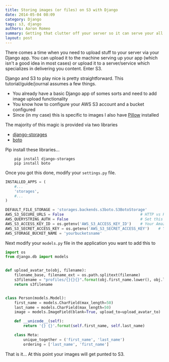 ```yaml
---
title: Storing images (or files) on S3 with Django
date: 2014-05-04 08:09
category: Django
tags: s3, django
authors: Aaron Romeo
summary: Getting that clutter off your server so it can serve your all important code
layout: post
---
```


There comes a time when you need to upload stuff to your server via your Django app. You can upload it to the machine serving up your app (which isn't a good idea in most cases) or upload it to a server/service which specializes in delivering you content. Enter S3.

Django and S3 to play nice is pretty straightforward. This tutorial/guide/journal assumes a few things.

 - You already have a basic Django app of somes sorts and need to add image upload functionality
 - You know how to configure your AWS S3 account and a bucket configured
 - Since (in my case) this is specific to images I also have [Pillow](http://pillow.readthedocs.org/en/latest/) installed

The majority of this magic is provided via two libraries

 - [django-storages](http://django-storages.readthedocs.org/en/latest/)
 - [boto](https://github.com/boto/boto)

Pip install these libraries...

```
    pip install django-storages
    pip install boto
```

Once you got this done, modify your `settings.py` file.

```python
INSTALLED_APPS = (
    #...
    'storages',
    #...
)

DEFAULT_FILE_STORAGE = 'storages.backends.s3boto.S3BotoStorage'
AWS_S3_SECURE_URLS = False                                  # HTTP vs HTTPS
AWS_QUERYSTRING_AUTH = False                                # Set this to False if you do not want the file being cached as a result of a unique query string being returned for your requests
AWS_S3_ACCESS_KEY_ID = os.getenv('AWS_S3_ACCESS_KEY_ID')    # Your Amazon Web Services access key, as a string.
AWS_S3_SECRET_ACCESS_KEY = os.getenv('AWS_S3_SECRET_ACCESS_KEY')    # Your Amazon Web Services secret access key, as a string.
AWS_STORAGE_BUCKET_NAME = 'yourbucketsname'
```

Next modify your `models.py` file in the application you want to add this to

```python
import os
from django.db import models


def upload_avatar_to(obj, filename):
    filename_base, filename_ext = os.path.splitext(filename)
    s3filename = "profiles/{}{}{}".format(obj.first_name.lower(), obj.last_name.lower(), filename_ext.lower())
    return s3filename


class Person(models.Model):
    first_name = models.CharField(max_length=50)
    last_name = models.CharField(max_length=50)
    image = models.ImageField(blank=True, upload_to=upload_avatar_to)

    def __unicode__(self):
        return '{} {}'.format(self.first_name, self.last_name)

    class Meta:
        unique_together = ('first_name', 'last_name')
        ordering = ['last_name', 'first_name']

```

That is it... At this point your images will get punted to S3.


